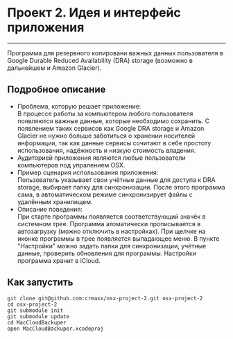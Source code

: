 # Проект 2. Идея и интерфейс приложения #
***

Программа для резервного копировани важных данных пользователя в Google Durable Reduced Availability (DRA) storage (возможно в дальнейшем и Amazon Glacier).

## Подробное описание ##
  * Проблема, которую решает приложение:  
  	В процессе работы за компьютером любого пользователя появляются важные данные, которые необходимо сохранить. С появлением таких сервисов как Google DRA storage и Amazon Glacier не нужно больше заботиться о хранении носителей информации, так как данные сервисы сочитают в себе простоту использования, надёжность и низкую стоимость владения.
  * Аудиторией приложения являются любые пользователи компьютеров под упралением OSX.
  * Пример сценария использования приложения:  
  	Пользователь указывает свои учётные данные для доступа к DRA storage, выбирает папку для синхронизации. После этого программа сама, в автоматическом режиме синхронизирует файлы с удалённым хранилищем.
  * Описание поведения:  
  	При старте программы появляется соответствующий значёк в системном трее. Программа атоматически прописывается в автозагрузку (можно отключить в настройках). При щелчке на иконке программы в трее появляется выпадающее меню. В пункте "Настройки" можно задать папки для синхронизации, учётные данные, проверить обновления для программы. Настройки программа хранит в iCloud.

## Как запустить ##
    git clone git@github.com:crmaxx/osx-project-2.git osx-project-2
    cd osx-project-2
    git submodule init
    git submodule update
    cd MacCloudBackuper
    open MacCloudBackuper.xcodeproj